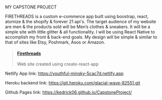 MY CAPSTONE PROJECT


FIRETHREADS is a custom e-commerce app built using boostrap, react, atomize & the shopify & forever 21 api's. 
The target audience of my website are men & the products sold will be Men’s clothes & sneakers. 
It will be a simple site with little glitter & all functionality. 
I will be using React Native to accomplish my front & back-end goals. 
My design will be simple & similar to that of sites like Etsy, Poshmark, Asos or Amazon. 

<blockquote class="embedly-card"><h4><a href="https://youthful-minsky-5cac7d.netlify.app">Firethreads</a></h4><p>Web site created using create-react-app</p></blockquote>
<script async src="//cdn.embedly.com/widgets/platform.js" charset="UTF-8"></script>


Netlify App link: https://youthful-minsky-5cac7d.netlify.app

Heroku backend link: https://git.heroku.com/glacial-wave-82551.git

Github Pages link: https://kedrick06.github.io/CapstoneProject/

